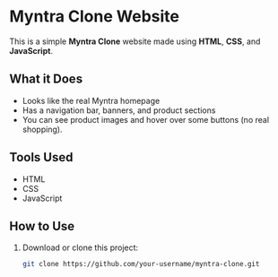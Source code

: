 # Myntra Clone Website

This is a simple **Myntra Clone** website made using **HTML**, **CSS**, and **JavaScript**.

## What it Does

- Looks like the real Myntra homepage
- Has a navigation bar, banners, and product sections
- You can see product images and hover over some buttons (no real shopping).

## Tools Used

- HTML
- CSS
- JavaScript

## How to Use

1. Download or clone this project:
   ```bash
   git clone https://github.com/your-username/myntra-clone.git
